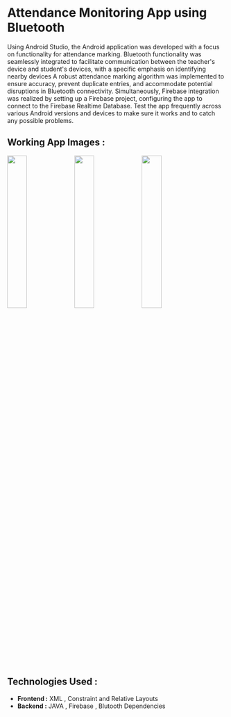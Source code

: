 # Attendance Monitoring App using Bluetooth 

Using Android Studio, the Android application was developed with a focus on functionality for attendance marking.
Bluetooth functionality was seamlessly integrated to facilitate communication between the teacher's device and student's devices, with a specific emphasis on identifying nearby devices
A robust attendance marking algorithm was implemented to ensure accuracy, prevent duplicate entries, and accommodate potential disruptions in Bluetooth connectivity.
Simultaneously, Firebase integration was realized by setting up a Firebase project, configuring the app to connect to the Firebase Realtime Database.
Test the app frequently across various Android versions and devices to make sure it works and to catch any possible problems.

## Working App Images :
<p float="left">
  <img src="https://github.com/Yashraj67/Student-Attendance-Monitoring-App/blob/master/attendance1.jpg" width="30%" />
  <img src="https://github.com/Yashraj67/Student-Attendance-Monitoring-App/blob/master/attendance2.jpg" width="30%" />
  <img src="https://github.com/Yashraj67/Student-Attendance-Monitoring-App/blob/master/attendance3.jpg" width="30%" />
</p>

## Technologies Used :

- **Frontend :** XML , Constraint and Relative Layouts
- **Backend :** JAVA , Firebase , Blutooth Dependencies


